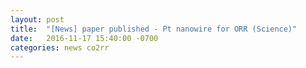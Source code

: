```yaml
---
layout: post
title:  "[News] paper published - Pt nanowire for ORR (Science)"
date:   2016-11-17 15:40:00 -0700
categories: news co2rr 
---
```


